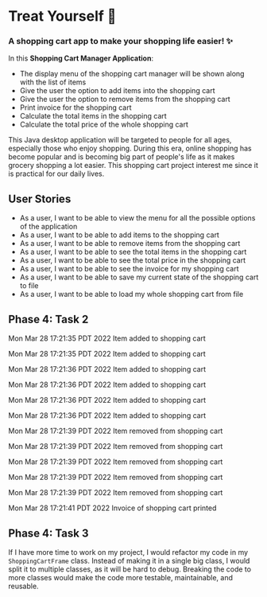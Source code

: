 # Treat Yourself :white_heart:

### A shopping cart app to make your shopping life easier! :sparkles:

In this **Shopping Cart Manager Application**:
- The display menu of the shopping cart manager will be shown along with the list of items
- Give the user the option to add items into the shopping cart
- Give the user the option to remove items from the shopping cart
- Print invoice for the shopping cart
- Calculate the total items in the shopping cart
- Calculate the total price of the whole shopping cart

This Java desktop application will be targeted to people for all ages, especially 
those who enjoy shopping. During this era, online shopping has become popular
and is becoming big part of people's life as it makes grocery shopping a lot easier. This shopping
cart project interest me since it is practical for our daily lives.

## User Stories
- As a user, I want to be able to view the menu for all the possible options of the application
- As a user, I want to be able to add items to the shopping cart
- As a user, I want to be able to remove items from the shopping cart
- As a user, I want to be able to see the total items in the shopping cart
- As a user, I want to be able to see the total price in the shopping cart
- As a user, I want to be able to see the invoice for my shopping cart
- As a user, I want to be able to save my current state of the shopping cart to file
- As a user, I want to be able to load my whole shopping cart from file

## Phase 4: Task 2
Mon Mar 28 17:21:35 PDT 2022
Item added to shopping cart

Mon Mar 28 17:21:35 PDT 2022
Item added to shopping cart

Mon Mar 28 17:21:36 PDT 2022
Item added to shopping cart

Mon Mar 28 17:21:36 PDT 2022
Item added to shopping cart

Mon Mar 28 17:21:36 PDT 2022
Item added to shopping cart

Mon Mar 28 17:21:36 PDT 2022
Item added to shopping cart

Mon Mar 28 17:21:39 PDT 2022
Item removed from shopping cart

Mon Mar 28 17:21:39 PDT 2022
Item removed from shopping cart

Mon Mar 28 17:21:39 PDT 2022
Item removed from shopping cart

Mon Mar 28 17:21:39 PDT 2022
Item removed from shopping cart

Mon Mar 28 17:21:39 PDT 2022
Item removed from shopping cart

Mon Mar 28 17:21:41 PDT 2022
Invoice of shopping cart printed

## Phase 4: Task 3
If I have more time to work on my project, I would refactor my code in my ```ShoppingCartFrame``` class. Instead of 
making it in a single big class, I would split it to multiple classes, as it will be hard to debug. 
Breaking the code to more classes would make the code more testable, maintainable, and reusable.